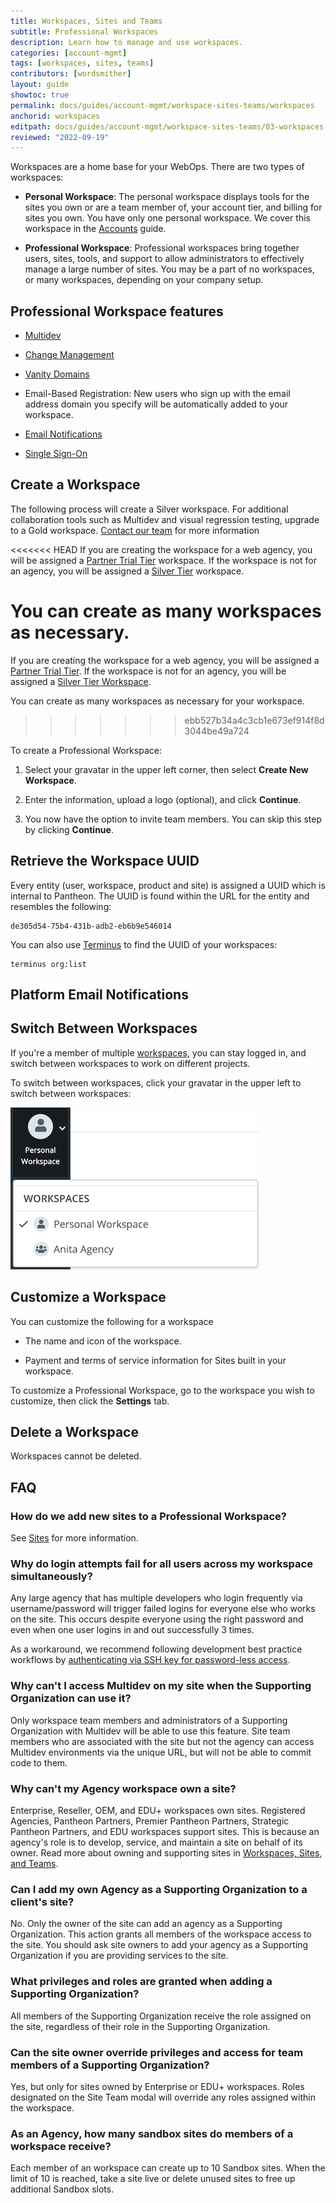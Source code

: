 ```yaml
---
title: Workspaces, Sites and Teams
subtitle: Professional Workspaces
description: Learn how to manage and use workspaces.
categories: [account-mgmt]
tags: [workspaces, sites, teams]
contributors: [wordsmither]
layout: guide
showtoc: true
permalink: docs/guides/account-mgmt/workspace-sites-teams/workspaces
anchorid: workspaces
editpath: docs/guides/account-mgmt/workspace-sites-teams/03-workspaces.md
reviewed: "2022-09-19"
---
```


Workspaces are a home base for your WebOps.  There are two types of workspaces:

- **Personal Workspace**: The personal workspace displays tools for the sites you own or are a team member of, your account tier, and billing for sites you own.  You have only one personal workspace.  We cover this workspace in the [Accounts](/guides/account-mgmt/account) guide.

- **Professional Workspace**: Professional workspaces bring together users, sites, tools, and support to allow administrators to effectively manage a large number of sites. You may be a part of no workspaces, or many workspaces, depending on your company setup.

## Professional Workspace features

- [Multidev](/guides/multidev)

- [Change Management](/guides/account-mgmt/workspace-sites-teams/teams)

- [Vanity Domains](/guides/domains/vanity-domains)

- Email-Based Registration: New users who sign up with the email address domain you specify will be automatically added to your workspace.

- [Email Notifications](#platform-email-notifications)

- [Single Sign-On](/sso-organizations)


## Create a Workspace

The following process will create a Silver workspace. For additional collaboration tools such as Multidev and visual regression testing, upgrade to a Gold workspace.  [Contact our team](https://pantheon.io/contact-sales) for more information

<<<<<<< HEAD
If you are creating the workspace for a web agency, you will be assigned a [Partner Trial Tier](https://pantheon.io/plans/partner-program) workspace. If the workspace is not for an agency, you will be assigned a [Silver Tier](https://pantheon.io/plans/pricing) workspace.

You can create as many workspaces as necessary. 
=======
If you are creating the workspace for a web agency, you will be assigned a [Partner Trial Tier](https://pantheon.io/plans/partner-program). If the workspace is not for an agency, you will be assigned a [Silver Tier Workspace](https://pantheon.io/plans/pricing).

You can create as many workspaces as necessary for your workspace. 
>>>>>>> ebb527b34a4c3cb1e673ef914f8d3044be49a724

To create a Professional Workspace:

1. Select your gravatar in the upper left corner, then select **Create New Workspace**.

1. Enter the information, upload a logo (optional), and click **Continue**.

1. You now have the option to invite team members.  You can skip this step by clicking **Continue**.

## Retrieve the Workspace UUID

Every entity (user, workspace, product and site) is assigned a UUID which is internal to Pantheon. The UUID is found within the URL for the entity and resembles the following:

```none
de305d54-75b4-431b-adb2-eb6b9e546014
```

You can also use [Terminus](/terminus) to find the UUID of your workspaces:

```bash{promptUser: user}
terminus org:list
```


## Platform Email Notifications

<Partial file="pantheon-email-notifications.md" />


## Switch Between Workspaces

If you're a member of multiple [workspaces](/organizations), you can stay logged in, and switch between workspaces to work on different projects.

To switch between workspaces, click your gravatar in the upper left to switch between workspaces:

![Workspace switcher shows a personal and Agency workspace](../../../../images/dashboard/new-dashboard/workspaces-selector.png)

## Customize a Workspace

You can customize the following for a workspace

- The name and icon of the workspace.
  
- Payment and terms of service information for Sites built in your workspace.

To customize a Professional Workspace, go to the workspace you wish to customize, then click the **Settings** tab.

## Delete a Workspace

Workspaces cannot be deleted.

## FAQ

### How do we add new sites to a Professional Workspace?

See [Sites](/guides/account-mgmt/workspace-sites-teams/sites) for more information.

### Why do login attempts fail for all users across my workspace simultaneously?

Any large agency that has multiple developers who login frequently via username/password will trigger failed logins for everyone else who works on the site. This occurs despite everyone using the right password and even when one user logins in and out successfully 3 times.

As a workaround, we recommend following development best practice workflows by [authenticating via SSH key for password-less access](/ssh-keys).

### Why can't I access Multidev on my site when the Supporting Organization can use it?

Only workspace team members and administrators of a Supporting Organization with Multidev will be able to use this feature. Site team members who are associated with the site but not the agency can access Multidev environments via the unique URL, but will not be able to commit code to them.

### Why can't my Agency workspace own a site?

Enterprise, Reseller, OEM, and EDU+ workspaces own sites. Registered Agencies, Pantheon Partners, Premier Pantheon Partners, Strategic Pantheon Partners, and EDU workspaces support sites. This is because an agency's role is to develop, service, and maintain a site on behalf of its owner. Read more about owning and supporting sites in [Workspaces, Sites, and Teams](/guides/account-mgmt/workspace-sites-teams).

### Can I add my own Agency as a Supporting Organization to a client's site?

No. Only the owner of the site can add an agency as a Supporting Organization. This action grants all members of the workspace access to the site. You should ask site owners to add your agency as a Supporting Organization if you are providing services to the site.

### What privileges and roles are granted when adding a Supporting Organization?

All members of the Supporting Organization receive the role assigned on the site, regardless of their role in the Supporting Organization.

### Can the site owner override privileges and access for team members of a Supporting Organization?

Yes, but only for sites owned by Enterprise or EDU+ workspaces. Roles designated on the Site Team modal will override any roles assigned within the workspace.

### As an Agency, how many sandbox sites do members of a workspace receive?

Each member of an workspace can create up to 10 Sandbox sites. When the limit of 10 is reached, take a site live or delete unused sites to free up additional Sandbox slots.

